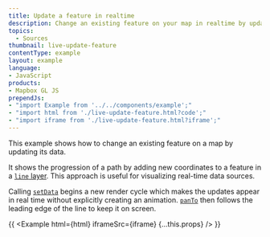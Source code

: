 ```yaml
---
title: Update a feature in realtime
description: Change an existing feature on your map in realtime by updating its data.
topics:
  - Sources
thumbnail: live-update-feature
contentType: example
layout: example
language:
- JavaScript
products:
- Mapbox GL JS
prependJs:
- "import Example from '../../components/example';"
- "import html from './live-update-feature.html?code';"
- "import iframe from './live-update-feature.html?iframe';"
---
```


This example shows how to change an existing feature on a map by updating its data.

It shows the progression of a path by adding new coordinates to a feature in a [`line` layer](/mapbox-gl-js/style-spec/layers/#line). This approach is useful for visualizing real-time data sources.

 Calling [`setData`](/mapbox-gl-js/api/sources/#geojsonsource#setdata) begins a new render cycle which makes the updates appear in real time without explicitly creating an animation. [`panTo`](/mapbox-gl-js/api/map/#map#panto) then follows the leading edge of the line to keep it on screen.

{{ <Example html={html} iframeSrc={iframe} {...this.props} /> }}
